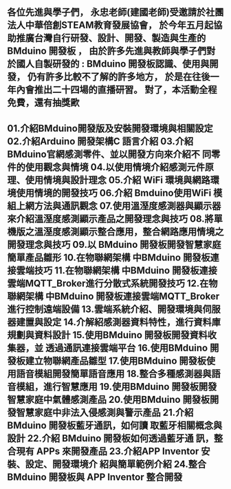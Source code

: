 各位先進與學子們，
永忠老師(建國老師)受邀請於社團法人中華倍創STEAM教育發展協會，
於今年五月起協助推廣台灣自行研發、設計、開發、製造與生產的BMduino 開發板  ，
由於許多先進與教師與學子們對於國人自製研發的 : BMduino 開發板認識、使用與開發，
仍有許多比較不了解的許多地方，
於是在往後一年內會推出二十四場的直播研習。
對了，本活動全程免費，還有抽獎歐
--------------------------------------------------------------------------
01.介紹BMduino開發版及安裝開發環境與相關設定
02.介紹Arduino 開發架構C 語言介紹
03.介紹BMduino官網感測零件、並以開發方向來介紹不 同零件的使用觀念與情境
04.以使用情境介紹感測元件原理、使用情境與設計理念
05.介紹 WiFi 環境與網路環境使用情境的開發技巧
06.介紹 Bmduino使用WiFi 模組上網方法與通訊觀念
07.使用溫溼度感測器與顯示器來介紹溫溼度感測顯示產品之開發理念與技巧
08.將單機版之溫溼度感測顯示整合應用，整合網路應用情境之開發理念與技巧
09.以 BMduino 開發板開發智慧家庭簡單產品雛形
10.在物聯網架構 中BMduino 開發板連接雲端技巧
11.在物聯網架構 中BMduino 開發板連接雲端MQTT_Broker進行分散式系統開發技巧
12.在物聯網架構 中BMduino 開發板連接雲端MQTT_Broker進行控制遠端設備
13.雲端系統介紹、開發環境與伺服器建置與設定
14.介解紹感測器資料特性，進行資料庫規劃與資料設計
15.使用BMduino 開發板開發資料收集器，並 透過通訊連接雲端平台
16.使用BMduino 開發板建立物聯網產品雛型
17.使用BMduino 開發板使用語音模組開發簡單語音應用
18.整合多種感測器與語音模組，進行智慧應用
19.使用BMduino 開發板開發智慧家庭中氣體感測產品
20.使用BMduino 開發板開發智慧家庭中非法入侵感測與警示產品
21.介紹 BMduino 開發板藍牙通訊，如何讀 取藍牙相關概念與設計
22.介紹 BMduino 開發板如何透過藍牙通 訊，整合現有 APPs 來開發產品
23.介紹APP Inventor 安裝、設定、開發環境介 紹與簡單範例介紹
24.整合 BMduino 開發板與 APP Inventor 整合開發
-------------------------------------------------------------------------------------
